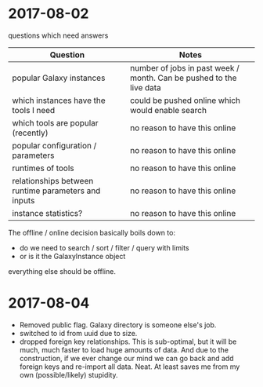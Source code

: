 # 2017-08-02

questions which need answers


Question                                            | Notes
--------                                            | -----
popular Galaxy instances                            | number of jobs in past week / month. Can be pushed to the live data
which instances have the tools I need               | could be pushed online which would enable search
which tools are popular (recently)                  | no reason to have this online
popular configuration / parameters                  | no reason to have this online
runtimes of tools                                   | no reason to have this online
relationships between runtime parameters and inputs | no reason to have this online
instance statistics?                                | no reason to have this online

The offline / online decision basically boils down to:

- do we need to search / sort / filter / query with limits
- or is it the GalaxyInstance object

everything else should be offline.

# 2017-08-04

- Removed public flag. Galaxy directory is someone else's job.
- switched to id from uuid due to size.
- dropped foreign key relationships. This is sub-optimal, but it will be much,
  much faster to load huge amounts of data. And due to the construction, if we
  ever change our mind we can go back and add foreign keys and re-import all
  data. Neat. At least saves me from my own (possible/likely) stupidity.
